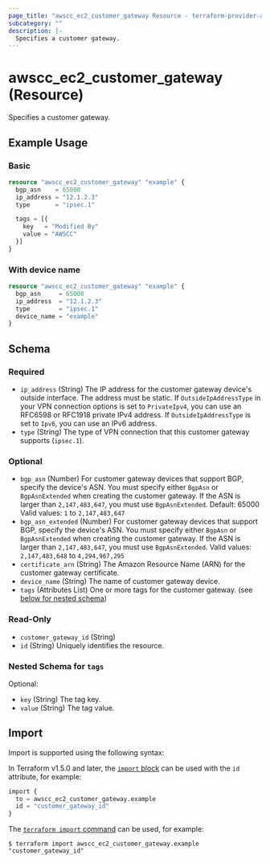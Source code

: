 ```yaml
---
page_title: "awscc_ec2_customer_gateway Resource - terraform-provider-awscc"
subcategory: ""
description: |-
  Specifies a customer gateway.
---
```


# awscc_ec2_customer_gateway (Resource)

Specifies a customer gateway.

## Example Usage

### Basic

```terraform
resource "awscc_ec2_customer_gateway" "example" {
  bgp_asn    = 65000
  ip_address = "12.1.2.3"
  type       = "ipsec.1"

  tags = [{
    key   = "Modified By"
    value = "AWSCC"
  }]
}
```

### With device name

```terraform
resource "awscc_ec2_customer_gateway" "example" {
  bgp_asn     = 65000
  ip_address  = "12.1.2.3"
  type        = "ipsec.1"
  device_name = "example"
}
```

<!-- schema generated by tfplugindocs -->
## Schema

### Required

- `ip_address` (String) The IP address for the customer gateway device's outside interface. The address must be static. If ``OutsideIpAddressType`` in your VPN connection options is set to ``PrivateIpv4``, you can use an RFC6598 or RFC1918 private IPv4 address. If ``OutsideIpAddressType`` is set to ``Ipv6``, you can use an IPv6 address.
- `type` (String) The type of VPN connection that this customer gateway supports (``ipsec.1``).

### Optional

- `bgp_asn` (Number) For customer gateway devices that support BGP, specify the device's ASN. You must specify either ``BgpAsn`` or ``BgpAsnExtended`` when creating the customer gateway. If the ASN is larger than ``2,147,483,647``, you must use ``BgpAsnExtended``.
 Default: 65000
 Valid values: ``1`` to ``2,147,483,647``
- `bgp_asn_extended` (Number) For customer gateway devices that support BGP, specify the device's ASN. You must specify either ``BgpAsn`` or ``BgpAsnExtended`` when creating the customer gateway. If the ASN is larger than ``2,147,483,647``, you must use ``BgpAsnExtended``.
 Valid values: ``2,147,483,648`` to ``4,294,967,295``
- `certificate_arn` (String) The Amazon Resource Name (ARN) for the customer gateway certificate.
- `device_name` (String) The name of customer gateway device.
- `tags` (Attributes List) One or more tags for the customer gateway. (see [below for nested schema](#nestedatt--tags))

### Read-Only

- `customer_gateway_id` (String)
- `id` (String) Uniquely identifies the resource.

<a id="nestedatt--tags"></a>
### Nested Schema for `tags`

Optional:

- `key` (String) The tag key.
- `value` (String) The tag value.

## Import

Import is supported using the following syntax:

In Terraform v1.5.0 and later, the [`import` block](https://developer.hashicorp.com/terraform/language/import) can be used with the `id` attribute, for example:

```terraform
import {
  to = awscc_ec2_customer_gateway.example
  id = "customer_gateway_id"
}
```

The [`terraform import` command](https://developer.hashicorp.com/terraform/cli/commands/import) can be used, for example:

```shell
$ terraform import awscc_ec2_customer_gateway.example "customer_gateway_id"
```